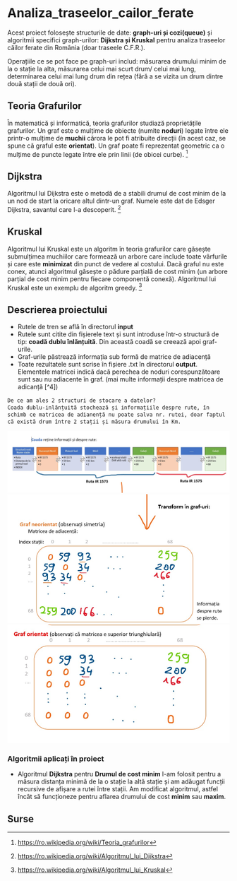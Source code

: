 # Analiza_traseelor_cailor_ferate
Acest proiect folosește structurile de date: **graph-uri și cozi(queue)** și algoritmii specifici graph-urilor: **Dijkstra și Kruskal** pentru analiza traseelor căilor ferate din România (doar traseele C.F.R.).  

Operațiile ce se pot face pe graph-uri includ: măsurarea drumului minim de la o stație la alta, măsurarea celui mai scurt drum/ celui mai lung, determinarea celui mai lung drum din rețea (fără a se vizita un drum dintre două stații de două ori). 

## Teoria Grafurilor
În matematică și informatică, teoria grafurilor studiază proprietățile grafurilor. Un graf este o mulțime de obiecte (numite **noduri**) legate între ele printr-o mulțime de **muchii** cărora le pot fi atribuite direcții (în acest caz, se spune că graful este **orientat**). Un graf poate fi reprezentat geometric ca o mulțime de puncte legate între ele prin linii (de obicei curbe). [^1]

## Dijkstra
Algoritmul lui Dijkstra este o metodă de a stabili drumul de cost minim de la un nod de start la oricare altul dintr-un graf. Numele este dat de Edsger Dijkstra, savantul care l-a descoperit. [^2]

## Kruskal
Algoritmul lui Kruskal este un algoritm în teoria grafurilor care  găsește submulțimea muchiilor care formează un arbore care include toate vârfurile și care este **minimizat** din punct de vedere al costului. Dacă graful nu este conex, atunci algoritmul găsește o pădure parțială de cost minim (un arbore parțial de cost minim pentru fiecare componentă conexă). Algoritmul lui Kruskal este un exemplu de algoritm greedy. [^3]

## Descrierea proiectului
* Rutele de tren se află în directorul **input**
* Rutele sunt citite din fișierele text și sunt introduse într-o structură de tip: **coadă dublu înlănțuită**. Din această coadă se creează apoi graf-urile.
* Graf-urile păstrează informația sub formă de matrice de adiacență
* Toate rezultatele sunt scrise în fișiere .txt în directorul **output**. Elementele matricei indică dacă perechea de noduri corespunzătoare sunt sau nu adiacente în graf. (mai multe informații despre matricea de adicanță [^4]) 
```
De ce am ales 2 structuri de stocare a datelor?  
Coada dublu-inlănțuită stochează și informațiile despre rute, în schimb ce matricea de adianență nu poate salva nr. rutei, doar faptul că există drum între 2 stații și măsura drumului în Km.
```
![alt text](https://github.com/florin-daniel-marin/Analiza_traseelor_cailor_ferate/blob/main/images/coada.jpeg)
![alt text](https://github.com/florin-daniel-marin/Analiza_traseelor_cailor_ferate/blob/main/images/graf_neorientat.jpeg)
![alt text](https://github.com/florin-daniel-marin/Analiza_traseelor_cailor_ferate/blob/main/images/graf_orientat.jpeg)

### Algoritmii aplicați în proiect
* Algoritmul **Dijkstra** pentru **Drumul de cost minim** l-am folosit pentru a măsura distanța minimă de la o stație la altă stație și am adăugat funcții recursive de afișare a rutei între stații. Am modificat algoritmul, astfel încât să funcționeze pentru aflarea drumului de cost **minim** sau **maxim**.
### 

## Surse
[^1]: https://ro.wikipedia.org/wiki/Teoria_grafurilor
[^2]: https://ro.wikipedia.org/wiki/Algoritmul_lui_Dijkstra
[^3]: https://ro.wikipedia.org/wiki/Algoritmul_lui_Kruskal
